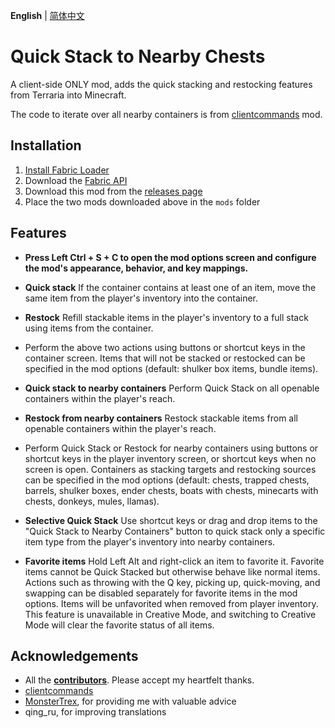 **English** | [简体中文](README-zh_CN.md)
# Quick Stack to Nearby Chests
A client-side ONLY mod, adds the quick stacking and restocking features from Terraria into Minecraft.

The code to iterate over all nearby containers is from [clientcommands](https://github.com/Earthcomputer/clientcommands) mod.

## Installation
1. [Install Fabric Loader](https://fabricmc.net/wiki/player:tutorials:start#installing_fabric_loader)
2. Download the [Fabric API](https://minecraft.curseforge.com/projects/fabric)
3. Download this mod from the [releases page](https://github.com/xiaocihua/stack-to-nearby-chests/releases)
4. Place the two mods downloaded above in the `mods` folder

## Features
- **Press Left Ctrl + S + C to open the mod options screen and configure the mod's appearance, behavior, and key mappings.**


- **Quick stack** If the container contains at least one of an item, move the same item from the player's inventory into the container.
- **Restock** Refill stackable items in the player's inventory to a full stack using items from the container. 
- Perform the above two actions using buttons or shortcut keys in the container screen. Items that will not be stacked or restocked can be specified in the mod options (default: shulker box items, bundle items).


- **Quick stack to nearby containers** Perform Quick Stack on all openable containers within the player's reach.
- **Restock from nearby containers** Restock stackable items from all openable containers within the player's reach.
- Perform Quick Stack or Restock for nearby containers using buttons or shortcut keys in the player inventory screen, or shortcut keys when no screen is open. Containers as stacking targets and restocking sources can be specified in the mod options (default: chests, trapped chests, barrels, shulker boxes, ender chests, boats with chests, minecarts with chests, donkeys, mules, llamas).
- **Selective Quick Stack**  Use shortcut keys or drag and drop items to the "Quick Stack to Nearby Containers" button to quick stack only a specific item type from the player's inventory into nearby containers.


- **Favorite items** Hold Left Alt and right-click an item to favorite it. Favorite items cannot be Quick Stacked but otherwise behave like normal items. Actions such as throwing with the Q key, picking up, quick-moving, and swapping can be disabled separately for favorite items in the mod options. Items will be unfavorited when removed from player inventory. This feature is unavailable in Creative Mode, and switching to Creative Mode will clear the favorite status of all items.

## Acknowledgements
- All the [**contributors**](https://github.com/xiaocihua/stack-to-nearby-chests/graphs/contributors). Please accept my heartfelt thanks.
- [clientcommands](https://github.com/Earthcomputer/clientcommands)
- [MonsterTrex](https://github.com/MonsterTrex), for providing me with valuable advice
- qing_ru, for improving translations